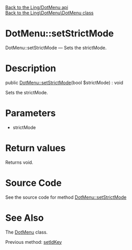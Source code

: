 [Back to the Ling/DotMenu api](https://github.com/lingtalfi/DotMenu/blob/master/doc/api/Ling/DotMenu.md)<br>
[Back to the Ling\DotMenu\DotMenu class](https://github.com/lingtalfi/DotMenu/blob/master/doc/api/Ling/DotMenu/DotMenu.md)


DotMenu::setStrictMode
================



DotMenu::setStrictMode — Sets the strictMode.




Description
================


public [DotMenu::setStrictMode](https://github.com/lingtalfi/DotMenu/blob/master/doc/api/Ling/DotMenu/DotMenu/setStrictMode.md)(bool $strictMode) : void




Sets the strictMode.




Parameters
================


- strictMode

    


Return values
================

Returns void.








Source Code
===========
See the source code for method [DotMenu::setStrictMode](https://github.com/lingtalfi/DotMenu/blob/master/DotMenu.php#L173-L176)


See Also
================

The [DotMenu](https://github.com/lingtalfi/DotMenu/blob/master/doc/api/Ling/DotMenu/DotMenu.md) class.

Previous method: [setIdKey](https://github.com/lingtalfi/DotMenu/blob/master/doc/api/Ling/DotMenu/DotMenu/setIdKey.md)<br>

